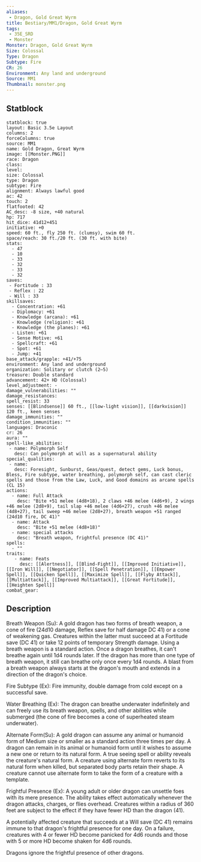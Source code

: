 ```yaml
---
aliases:
 - Dragon, Gold Great Wyrm
title: Bestiary/MM1/Dragon, Gold Great Wyrm
tags:
 - 35E_SRD
 - Monster
Monster: Dragon, Gold Great Wyrm
Size: Colossal
Type: Dragon
Subtype: Fire
CR: 26
Environment: Any land and underground
Source: MM1
Thumbnail: monster.png
---
```


## Statblock

```statblock
statblock: true
layout: Basic 3.5e Layout
columns: 2
forceColumns: true
source: MM1 
name: Gold Dragon, Great Wyrm
image: [[Monster.PNG]]
race: Dragon
class: 
level: 
size: Colossal
type: Dragon
subtype: Fire
alignment: Always lawful good
ac: 42
touch: 2
flatfooted: 42
AC_desc: -8 size, +40 natural
hp: 717
hit_dice: 41d12+451
initiative: +0
speed: 60 ft., fly 250 ft. (clumsy), swim 60 ft.
space/reach: 30 ft./20 ft. (30 ft. with bite)
stats:
  - 47
  - 10
  - 33
  - 32
  - 33
  - 32
saves:
 - Fortitude : 33
 - Reflex : 22
 - Will : 33
skillsaves:
  - Concentration: +61
  - Diplomacy: +61
  - Knowledge (arcana): +61
  - Knowledge (religion): +61
  - Knowledge (the planes): +61
  - Listen: +61
  - Sense Motive: +61
  - Spellcraft: +61
  - Spot: +61
  - Jump: +41
base_attack/grapple: +41/+75
environment: Any land and underground
organization: Solitary or clutch (2–5)
treasure: Double standard
advancement: 42+ HD (Colossal)
level_adjustment: -
damage_vulnerabilities: ""
damage_resistances: 
spell_resist: 33
senses: [[Blindsense]] 60 ft., [[low-light vision]], [[darkvision]] 120 ft., keen senses
damage_immunities: ""
condition_immunities: ""
languages: Draconic
cr: 26
aura: ""
spell-like_abilities:
 - name: Polymorph Self
   desc: Can polymorph at will as a supernatural ability
special_qualities:
 - name: 
   desc: Foresight, Sunburst, Geas/quest, detect gems, Luck bonus, Bless, Fire subtype, water breathing, polymorph self, can cast cleric spells and those from the Law, Luck, and Good domains as arcane spells (CL 15)
actions:
  - name: Full Attack
    desc: "Bite +51 melee (4d8+18), 2 claws +46 melee (4d6+9), 2 wings +46 melee (2d8+9), tail slap +46 melee (4d6+27), crush +46 melee (4d8+27), tail sweep +46 melee (2d8+27), breath weapon +51 ranged (24d10 fire, DC 41)"
  - name: Attack
    desc: "Bite +51 melee (4d8+18)"
  - name: special attacks
    desc: "Breath weapon, frightful presence (DC 41)"
spells:
  - ""
traits:
   - name: Feats
     desc: [[Alertness]], [[Blind-Fight]], [[Improved Initiative]], [[Iron Will]], [[Negotiator]], [[Spell Penetration]], [[Empower Spell]], [[Quicken Spell]], [[Maximize Spell]], [[Flyby Attack]], [[Multiattack]], [[Improved Multiattack]], [[Great Fortitude]], [[Heighten Spell]]
combat_gear:  
```

## Description






Breath Weapon (Su): A gold dragon has two forms of breath weapon, a cone of fire (24d10 damage, Reflex save for half damage DC 41) or a cone of weakening gas. Creatures within the latter must succeed at a Fortitude save (DC 41) or take 12 points of temporary Strength damage. Using a breath weapon is a standard action. Once a dragon breathes, it can't breathe again until 1d4 rounds later. If the dragon has more than one type of breath weapon, it still can breathe only once every 1d4 rounds. A blast from a breath weapon always starts at the dragon's mouth and extends in a direction of the dragon's choice.

Fire Subtype (Ex): Fire immunity, double damage from cold except on a successful save.

Water Breathing (Ex): The dragon can breathe underwater indefinitely and can freely use its breath weapon, spells, and other abilities while submerged (the cone of fire becomes a cone of superheated steam underwater).

Alternate Form(Su): A gold dragon can assume any animal or humanoid form of Medium size or smaller as a standard action three times per day. A dragon can remain in its animal or humanoid form until it wishes to assume a new one or return to its natural form. A true seeing spell or ability reveals the creature's natural form. A creature using alternate form reverts to its natural form when killed, but separated body parts retain their shape. A creature cannot use alternate form to take the form of a creature with a template.

Frightful Presence (Ex): A young adult or older dragon can unsettle foes with its mere presence. The ability takes effect automatically whenever the dragon attacks, charges, or flies overhead. Creatures within a radius of 360 feet are subject to the effect if they have fewer HD than the dragon (41).

A potentially affected creature that succeeds at a Will save (DC 41) remains immune to that dragon's frightful presence for one day. On a failure, creatures with 4 or fewer HD become panicked for 4d6 rounds and those with 5 or more HD become shaken for 4d6 rounds.

Dragons ignore the frightful presence of other dragons.